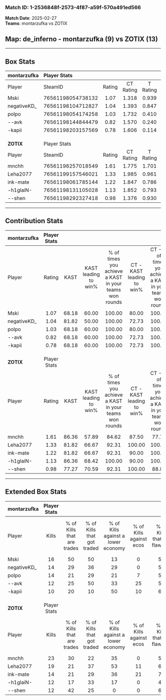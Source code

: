 ### Match ID: 1-2536848f-2573-4f87-a59f-570a491ed566  
**Match Date**: 2025-02-27  
**Teams**: montarzufka vs ZOTIX  

## **Map**: de_inferno - montarzufka (9) vs ZOTIX (13)  
---  

## Box Stats  

| **montarzufka** | Player Stats      |        |           |          |       |      |       |         |        |      |     |
| :- | :- | :-: | :-: | :-: | :-: | :-: | :-: | :-: | :-: | :-: | :-: |
| Player          | SteamID           | Rating | CT Rating | T Rating | KAST  | ADR  | Kills | Assists | Deaths | K/D  | HS% |
| Mski            | 76561198054738132 |  1.07  |   1.318   |  0.939   | 68.18 | 79.7 |  16   |    4    |   16   | 1.00 | 62  |
| negativeKD_     | 76561198104712827 |  1.04  |   1.393   |  0.847   | 81.82 | 56.5 |  14   |    4    |   15   | 0.93 | 50  |
| polpo           | 76561198054174258 |  1.03  |   1.732   |  0.410   | 68.18 | 79.7 |  14   |   11    |   16   | 0.88 | 50  |
| --avk           | 76561198144844479 |  0.82  |   1.570   |  0.240   | 68.18 | 51.1 |  12   |    3    |   16   | 0.75 | 41  |
| -kapii          | 76561198203157569 |  0.78  |   1.606   |  0.114   | 68.18 | 62.6 |  10   |    8    |   17   | 0.59 | 40  |
|                 |                   |        |           |          |       |      |       |         |        |      |     |
|                 |                   |        |           |          |       |      |       |         |        |      |     |
|                 |                   |        |           |          |       |      |       |         |        |      |     |
| **ZOTIX**       | Player Stats      |        |           |          |       |      |       |         |        |      |     |
| Player          | SteamID           | Rating | CT Rating | T Rating | KAST  | ADR  | Kills | Assists | Deaths | K/D  | HS% |
| mnchh           | 76561198257018549 |  1.61  |   1.775   |  1.701   | 86.36 | 97.0 |  23   |    5    |   13   | 1.77 | 60  |
| Leha2077        | 76561199157546021 |  1.33  |   1.985   |  0.961   | 81.82 | 77.4 |  19   |    3    |   14   | 1.36 | 63  |
| ink-mate        | 76561198061785144 |  1.22  |   1.847   |  0.786   | 81.82 | 90.6 |  14   |    7    |   13   | 1.08 | 42  |
| -h1glaiN-       | 76561198131105028 |  1.13  |   1.852   |  0.793   | 86.36 | 74.9 |  12   |    9    |   13   | 0.92 | 41  |
| --shen          | 76561198292327418 |  0.98  |   1.376   |  0.930   | 77.27 | 49.8 |  12   |    9    |   13   | 0.92 | 58  |
---  

## Contribution Stats  

| **montarzufka** | Player Stats |       |                      |                                                        |                           |                                                             |                          |                                                            |
| :- | :-: | :-: | :-: | :-: | :-: | :-: | :-: | :-: |
| Player          |    Rating    | KAST  | KAST leading to win% | % of times you achieve a KAST in your teams won rounds | CT - KAST leading to win% | CT - % of times you achieve a KAST in your teams won rounds | T - KAST leading to win% | T - % of times you achieve a KAST in your teams won rounds |
| Mski            |     1.07     | 68.18 |        60.00         |                         100.00                         |           80.00           |                           100.00                            |          20.00           |                           100.00                           |
| negativeKD_     |     1.04     | 81.82 |        50.00         |                         100.00                         |           72.73           |                           100.00                            |          14.29           |                           100.00                           |
| polpo           |     1.03     | 68.18 |        60.00         |                         100.00                         |           80.00           |                           100.00                            |          20.00           |                           100.00                           |
| --avk           |     0.82     | 68.18 |        60.00         |                         100.00                         |           72.73           |                           100.00                            |          25.00           |                           100.00                           |
| -kapii          |     0.78     | 68.18 |        60.00         |                         100.00                         |           72.73           |                           100.00                            |          25.00           |                           100.00                           |
|                 |              |       |                      |                                                        |                           |                                                             |                          |                                                            |
|                 |              |       |                      |                                                        |                           |                                                             |                          |                                                            |
|                 |              |       |                      |                                                        |                           |                                                             |                          |                                                            |
| **ZOTIX**       | Player Stats |       |                      |                                                        |                           |                                                             |                          |                                                            |
| Player          |    Rating    | KAST  | KAST leading to win% | % of times you achieve a KAST in your teams won rounds | CT - KAST leading to win% | CT - % of times you achieve a KAST in your teams won rounds | T - KAST leading to win% | T - % of times you achieve a KAST in your teams won rounds |
| mnchh           |     1.61     | 86.36 |        57.89         |                         84.62                          |           87.50           |                            77.78                            |          36.36           |                           100.00                           |
| Leha2077        |     1.33     | 81.82 |        66.67         |                         92.31                          |          100.00           |                           100.00                            |          33.33           |                           75.00                            |
| ink-mate        |     1.22     | 81.82 |        66.67         |                         92.31                          |           90.00           |                           100.00                            |          37.50           |                           75.00                            |
| -h1glaiN-       |     1.13     | 86.36 |        68.42         |                         100.00                         |           90.00           |                           100.00                            |          44.44           |                           100.00                           |
| --shen          |     0.98     | 77.27 |        70.59         |                         92.31                          |          100.00           |                            88.89                            |          44.44           |                           100.00                           |
---  

## Extended Box Stats  

| **montarzufka** | Player Stats |                            |                            |                                    |                         |                              |                                 |        |                             |                                     |                          |                               |                            |
| :- | :-: | :-: | :-: | :-: | :-: | :-: | :-: | :-: | :-: | :-: | :-: | :-: | :-: |
| Player          |    Kills     | % of Kills that are trades | % of Kills that got traded | % of Kills against a lower economy | % of Kills against ecos | % of Kills that are flawless | % of Kills that are close duels | Deaths | % of Deaths that get traded | % of Deaths against a lower economy | % of Deaths against ecos | % of Deaths that are flawless | % of Deaths that are close |
| Mski            |      16      |             50             |             50             |                 13                 |            0            |              50              |                0                |   16   |             19              |                 13                  |            0             |              56               |             6              |
| negativeKD_     |      14      |             29             |             36             |                 29                 |            0            |              50              |                7                |   15   |             27              |                  7                  |            0             |              67               |             0              |
| polpo           |      14      |             21             |             29             |                 21                 |            7            |              57              |                7                |   16   |             25              |                 19                  |            0             |              50               |             6              |
| --avk           |      12      |             25             |             50             |                 33                 |           25            |              58              |                0                |   16   |             38              |                 13                  |            0             |              69               |             6              |
| -kapii          |      10      |             20             |             10             |                 50                 |           10            |              60              |                0                |   17   |             35              |                 12                  |            6             |              59               |             6              |
|                 |              |                            |                            |                                    |                         |                              |                                 |        |                             |                                     |                          |                               |                            |
|                 |              |                            |                            |                                    |                         |                              |                                 |        |                             |                                     |                          |                               |                            |
|                 |              |                            |                            |                                    |                         |                              |                                 |        |                             |                                     |                          |                               |                            |
| **ZOTIX**       | Player Stats |                            |                            |                                    |                         |                              |                                 |        |                             |                                     |                          |                               |                            |
| Player          |    Kills     | % of Kills that are trades | % of Kills that got traded | % of Kills against a lower economy | % of Kills against ecos | % of Kills that are flawless | % of Kills that are close duels | Deaths | % of Deaths that get traded | % of Deaths against a lower economy | % of Deaths against ecos | % of Deaths that are flawless | % of Deaths that are close |
| mnchh           |      23      |             30             |             22             |                 35                 |            0            |              52              |                0                |   13   |             46              |                 15                  |            0             |              54               |             0              |
| Leha2077        |      19      |             21             |             37             |                 53                 |           11            |              63              |               16                |   14   |             29              |                 21                  |            0             |              57               |             0              |
| ink-mate        |      14      |             21             |             29             |                 36                 |           21            |              79              |                7                |   13   |             15              |                 23                  |            0             |              69               |             8              |
| -h1glaiN-       |      12      |             17             |             33             |                 17                 |            0            |              42              |                0                |   13   |             46              |                  8                  |            0             |              54               |             8              |
| --shen          |      12      |             42             |             25             |                 0                  |            0            |              67              |                0                |   13   |             46              |                 15                  |            0             |              54               |             0              |
